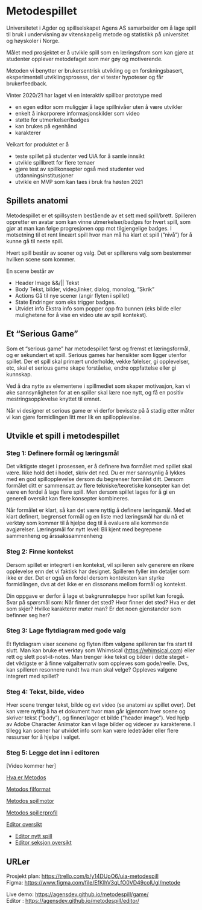 # Metodespillet

Universitetet i Agder og spillselskapet Agens AS samarbeider om å lage spill til bruk i undervisning av vitenskapelig metode og statistikk på universitet og høyskoler i Norge.

Målet med prosjektet er å utvikle spill som en læringsfrom som kan gjøre at studenter opplever metodefaget som mer gøy og motiverende.

Metoden vi benytter er brukersentrisk utvikling og en forskningsbasert, eksperimentell utviklingsprosess, der vi tester hypoteser og får brukerfeedback.

Vinter 2020/21 har laget vi en interaktiv spillbar prototype med

- en egen editor som muliggjør å lage spillnivåer uten å være utvikler
- enkelt å inkorporere informasjonskilder som video
- støtte for utmerkelser/badges
- kan brukes på egenhånd
- karakterer

Veikart for produktet er å

- teste spillet på studenter ved UiA for å samle innsikt
- utvikle spillbrett for flere temaer
- gjøre test av spillkonsepter også med studenter ved utdanningsinstitusjoner
- utvikle en MVP som kan taes i bruk fra høsten 2021

## Spillets anatomi

Metodespillet er et spillsystem bestående av et sett med spill/brett. Spilleren oppretter en avatar som kan vinne utmerkelser/badges for hvert spill, som gjør at man kan følge progresjonen opp mot tilgjengelige badges. I motsetning til et rent lineært spill hvor man må ha klart et spill (“nivå”) for å kunne gå til neste spill.

Hvert spill består av scener og valg. Det er spillerens valg som bestemmer hvilken scene som kommer.

En scene består av

- Header
  Image &&/|| Tekst
- Body
  Tekst, bilder, video,linker, dialog, monolog, “Skrik”
- Actions
  Gå til nye scener (angir flyten i spillet)
- State
  Endringer som eks trigger badges.
- Utvidet info
  Ekstra info som popper opp fra bunnen (eks bilde eller mulighetene for å vise en video ute av spill kontekst).

## Et “Serious Game”

Som et “serious game” har metodespillet først og fremst et læringsformål, og er sekundært et spill. Serious games har hensikter som ligger utenfor spillet. Der et spill skal primært underholde, vekke følelser, gi opplevelser, etc, skal et serious game skape forståelse, endre oppfattelse eller gi kunnskap.

Ved å dra nytte av elementene i spillmediet som skaper motivasjon, kan vi øke sannsynligheten for at en spiller skal lære noe nytt, og få en positiv mestringsopplevelse knyttet til emnet.

Når vi designer et serious game er vi derfor bevisste på å stadig etter måter vi kan gjøre formidlingen litt mer lik en spillopplevelse.

## Utvikle et spill i metodespillet

### Steg 1: Definere formål og læringsmål

Det viktigste steget i prosessen, er å definere hva formålet med spillet skal være. Ikke hold det i hodet, skriv det ned. Du er mer sannsynlig å lykkes med en god spillopplevelse dersom du begrenser formålet ditt. Dersom formålet ditt er sammensatt av flere tekniske/teoretiske konsepter kan det være en fordel å lage flere spill. Men dersom spillet lages for å gi en generell oversikt kan flere konsepter kombineres.

Når formålet er klart, så kan det være nyttig å definere læringsmål. Med et klart definert, begrenset formål og en liste med læringsmål har du nå et verktøy som kommer til å hjelpe deg til å evaluere alle kommende avgjørelser.
Læringsmål for nytt level:
Bli kjent med begrepene sammenheng og årssakssammenheng

### Steg 2: Finne kontekst

Dersom spillet er integrert i en kontekst, vil spilleren selv generere en rikere opplevelse enn det vi faktisk har designet. Spilleren fyller inn detaljer som ikke er der. Det er også en fordel dersom konteksten kan styrke formidlingen, dvs at det ikke er en dissonans mellom formål og kontekst.

Din oppgave er derfor å lage et bakgrunnsteppe hvor spillet kan foregå. Svar på spørsmål som:
Når finner det sted?
Hvor finner det sted?
Hva er det som skjer?
Hvilke karakterer møter man?
Er det noen gjenstander som befinner seg her?

### Steg 3: Lage flytdiagram med gode valg

Et flytdiagram viser scenene og flyten ifbm valgene spilleren tar fra start til slutt. Man kan bruke et verktøy som Whimsical (https://whimsical.com) eller rett og slett post-it-notes.
Man trenger ikke tekst og bilder i dette steget - det viktigste er å finne valgalternativ som oppleves som gode/reelle. Dvs, kan spilleren resonnere rundt hva man skal velge? Oppleves valgene integrert med spillet?

### Steg 4: Tekst, bilde, video

Hver scene trenger tekst, bilde og evt video (se anatomi av spillet over). Det kan være nyttig å ha et dokument hvor man går igjennom hver scene og skriver tekst (“body”), og finner/lager et bilde (“header image”).
Ved hjelp av Adobe Character Animator kan vi lage bilder og videoer av karakterene.
I tillegg kan scener har utvidet info som kan være ledetråder eller flere ressurser for å hjelpe i valget.

### Steg 5: Legge det inn i editoren

[Video kommer her]

[Hva er Metodos](https://user-images.githubusercontent.com/1419964/112204433-f2c20180-8c13-11eb-89ad-c6ca04eedf89.mp4)

[Metodos filformat](https://user-images.githubusercontent.com/1419964/112204851-71b73a00-8c14-11eb-815c-d6d62432d6a5.mp4)

[Metodos spillmotor](https://user-images.githubusercontent.com/1419964/112204921-885d9100-8c14-11eb-919f-eccf2d226dda.mp4)

[Metodos spillerprofil](https://user-images.githubusercontent.com/1419964/112261865-e61dc780-8c6c-11eb-97ea-8fff3e28d07a.mp4)

[Editor oversikt](https://user-images.githubusercontent.com/1419964/112262404-e5d1fc00-8c6d-11eb-8b1d-42113624b75a.mp4)
- [Editor nytt spill](https://user-images.githubusercontent.com/1419964/112263647-ef5c6380-8c6f-11eb-8743-c1a1972d3fff.mp4)
- [Editor seksjon oversikt](https://user-images.githubusercontent.com/1419964/112264379-16fffb80-8c71-11eb-9fc2-e56e62771b99.mp4)











## URLer

Prosjekt plan: https://trello.com/b/y14DUpO6/uia-metodespill  
Figma: https://www.figma.com/file/EfKlhV3qLfO0VD49colUgl/metode

Live demo: https://agensdev.github.io/metodespill/game/  
Editor : https://agensdev.github.io/metodespill/editor/
